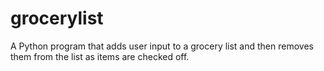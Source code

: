 # grocerylist
A Python program that adds user input to a grocery list and then removes them from the list as items are checked off.
